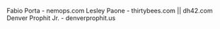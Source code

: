 Fabio Porta - nemops.com
Lesley Paone - thirtybees.com || dh42.com
Denver Prophit Jr. - denverprophit.us
